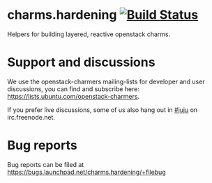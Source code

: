 # charms.hardening [![Build Status](https://travis-ci.org/openstack-charmers/charms.hardening.svg?branch=master)](https://travis-ci.org/openstack-charmers/charms.hardening)

Helpers for building layered, reactive openstack charms.

# Support and discussions

We use the openstack-charmers mailing-lists for developer and user discussions, you can
find and subscribe here: https://lists.ubuntu.com/openstack-charmers.

If you prefer live discussions, some of us also hang out in
[#juju](http://webchat.freenode.net/?channels=#juju) on irc.freenode.net.

# Bug reports

Bug reports can be filed at https://bugs.launchpad.net/charms.hardening/+filebug

